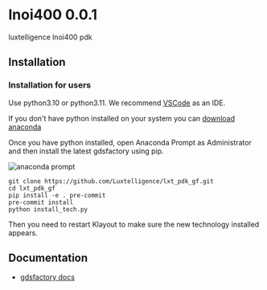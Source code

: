 # lnoi400 0.0.1

luxtelligence lnoi400 pdk

## Installation

### Installation for users

Use python3.10 or python3.11. We recommend [VSCode](https://code.visualstudio.com/) as an IDE.

If you don't have python installed on your system you can [download anaconda](https://www.anaconda.com/download/)

Once you have python installed, open Anaconda Prompt as Administrator and then install the latest gdsfactory using pip.

![anaconda prompt](https://i.imgur.com/eKk2bbs.png)


```
git clone https://github.com/Luxtelligence/lxt_pdk_gf.git
cd lxt_pdk_gf
pip install -e . pre-commit
pre-commit install
python install_tech.py
```
Then you need to restart Klayout to make sure the new technology installed appears.

## Documentation

- [gdsfactory docs](https://gdsfactory.github.io/gdsfactory/)
